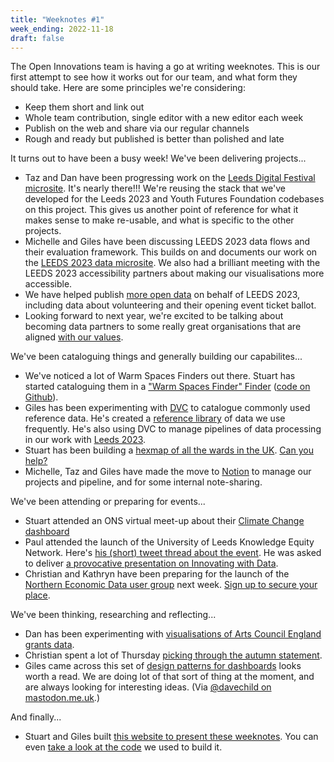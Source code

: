 ```yaml
---
title: "Weeknotes #1"
week_ending: 2022-11-18
draft: false
---
```

The Open Innovations team is having a go at writing weeknotes. This is our first attempt to see how it works out for our team, and what form they should take. Here are some principles we're considering:

* Keep them short and link out
* Whole team contribution, single editor with a new editor each week
* Publish on the web and share via our regular channels
* Rough and ready but published is better than polished and late

It turns out to have been a busy week! We've been delivering projects...

* Taz and Dan have been progressing work on the [Leeds Digital Festival microsite](https://open-innovations.github.io/leeds-digital-festival-data/). It's nearly there!!! We're reusing the stack that we've developed for the Leeds 2023 and Youth Futures Foundation codebases on this project. This gives us another point of reference for what it makes sense to make re-usable, and what is specific to the other projects.
* Michelle and Giles have been discussing LEEDS 2023 data flows and their evaluation framework. This builds on and documents our work on the [LEEDS 2023 data microsite](https://data.leeds2023.co.uk). We also had a brilliant meeting with the LEEDS 2023 accessibility partners about making our visualisations more accessible.
* We have helped publish [more open data](https://datamillnorth.org/publisher/leeds-2023) on behalf of LEEDS 2023, including data about volunteering and their opening event ticket ballot.
* Looking forward to next year, we're excited to be talking about becoming data partners to some really great organisations that are aligned [with our values](https://open-innovations.org/about/).

We've been cataloguing things and generally building our capabilites...

* We've noticed a lot of Warm Spaces Finders out there. Stuart has started cataloguing them in a ["Warm Spaces Finder" Finder](https://open-innovations.github.io/warm-spaces/) ([code on Github](https://github.com/open-innovations/warm-spaces)).
* Giles has been experimenting with [DVC](https://dvc.org) to catalogue commonly used reference data. He's created a [reference library](https://github.com/open-innovations/reference-data) of data we use frequently. He's also using DVC to manage pipelines of data processing in our work with [Leeds 2023](https://data.leeds2023.co.uk).
* Stuart has been building a [hexmap of all the wards in the UK](https://open-innovations.org/projects/hexmaps/builder.html?maps/uk-wards-2022.hexjson&colourscale=Viridis8&borders=false&attribute=Attributes&labels=false). [Can you help?](https://github.com/odileeds/hexmaps/tree/gh-pages/maps/uk-wards-2022)
* Michelle, Taz and Giles have made the move to [Notion](https://www.notion.so) to manage our projects and pipeline, and for some internal note-sharing.

We've been attending or preparing for events...

* Stuart attended an ONS virtual meet-up about their [Climate Change dashboard](https://climate-change.data.gov.uk/)
* Paul attended the launch of the University of Leeds Knowledge Equity Network. Here's [his (short) tweet thread about the event](https://threadreaderapp.com/thread/1593160313977057280.html). He was asked to deliver [a provocative presentation on Innovating with Data](https://docs.google.com/presentation/d/1iuaeFid9iUzgbdN4690ZmTorVhX3svfvyZJsC1hlh_Q/edit?usp=drivesdk).
* Christian and Kathryn have been preparing for the launch of the [Northern Economic Data user group](https://open-innovations.org/blog/2022-10-06-northern-economic-data-user-group) next week. [Sign up to secure your place](https://www.eventbrite.co.uk/e/northern-economic-data-user-group-tickets-433439849257).

We've been thinking, researching and reflecting...

* Dan has been experimenting with [visualisations of Arts Council England grants data](https://data.leeds2023.co.uk/report/arts-council/).
* Christian spent a lot of Thursday [picking through the autumn statement](https://threadreaderapp.com/thread/1593226527294263296.html).
* Giles came across this set of [design patterns for dashboards](https://dashboarddesignpatterns.github.io/patterns.html) looks worth a read. We are doing lot of that sort of thing at the moment, and are always looking for interesting ideas. (Via [@davechild on mastodon.me.uk](https://mastodon.me.uk/@davechild).)

And finally...

* Stuart and Giles built [this website to present these weeknotes](https://weeknotes.open-innovations.org). You can even [take a look at the code](https://github.com/open-innovations/weeknotes) we used to build it.